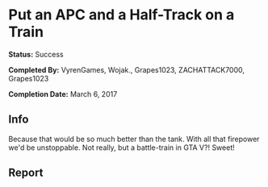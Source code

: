 # Put an APC and a Half-Track on a Train

**Status:** <span class="status success">Success</span>

**Completed By:** <span>VyrenGames</span>, <span>Wojak.</span>, <span>Grapes1023</span>, <span>ZACHATTACK7000</span>, <span>Grapes1023</span>

**Completion Date:** March 6, 2017

## Info
Because that would be so much better than the tank. With all that firepower we'd be unstoppable. Not really, but a battle-train in GTA V?! Sweet!

## Report
